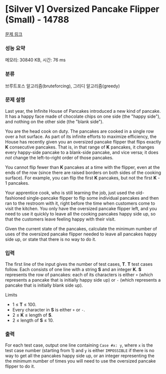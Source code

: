 # [Silver V] Oversized Pancake Flipper (Small) - 14788 

[문제 링크](https://www.acmicpc.net/problem/14788) 

### 성능 요약

메모리: 30840 KB, 시간: 76 ms

### 분류

브루트포스 알고리즘(bruteforcing), 그리디 알고리즘(greedy)

### 문제 설명

<p>Last year, the Infinite House of Pancakes introduced a new kind of pancake. It has a happy face made of chocolate chips on one side (the "happy side"), and nothing on the other side (the "blank side").</p>

<p>You are the head cook on duty. The pancakes are cooked in a single row over a hot surface. As part of its infinite efforts to maximize efficiency, the House has recently given you an oversized pancake flipper that flips exactly <strong>K</strong> consecutive pancakes. That is, in that range of <strong>K</strong> pancakes, it changes every happy-side pancake to a blank-side pancake, and vice versa; it does <em>not</em> change the left-to-right order of those pancakes.</p>

<p>You cannot flip fewer than <strong>K</strong> pancakes at a time with the flipper, even at the ends of the row (since there are raised borders on both sides of the cooking surface). For example, you can flip the first <strong>K</strong> pancakes, but not the first <strong>K</strong> - 1 pancakes.</p>

<p>Your apprentice cook, who is still learning the job, just used the old-fashioned single-pancake flipper to flip some individual pancakes and then ran to the restroom with it, right before the time when customers come to visit the kitchen. You only have the oversized pancake flipper left, and you need to use it quickly to leave all the cooking pancakes happy side up, so that the customers leave feeling happy with their visit.</p>

<p>Given the current state of the pancakes, calculate the minimum number of uses of the oversized pancake flipper needed to leave all pancakes happy side up, or state that there is no way to do it.</p>

### 입력 

 <p>The first line of the input gives the number of test cases, <strong>T</strong>. <strong>T</strong> test cases follow. Each consists of one line with a string <strong>S</strong> and an integer <strong>K</strong>. <strong>S</strong> represents the row of pancakes: each of its characters is either <code>+</code> (which represents a pancake that is initially happy side up) or <code>-</code> (which represents a pancake that is initially blank side up).</p>

<p>Limits</p>

<ul>
	<li>1 ≤ <strong>T</strong> ≤ 100.</li>
	<li>Every character in <strong>S</strong> is either <code>+</code> or <code>-</code>.</li>
	<li>2 ≤ <strong>K</strong> ≤ length of <strong>S</strong>.</li>
	<li>2 ≤ length of <strong>S</strong> ≤ 10.</li>
</ul>

### 출력 

 <p>For each test case, output one line containing <code>Case #x: y</code>, where <code>x</code> is the test case number (starting from 1) and <code>y</code> is either <code>IMPOSSIBLE</code> if there is no way to get all the pancakes happy side up, or an integer representing the the minimum number of times you will need to use the oversized pancake flipper to do it.</p>


